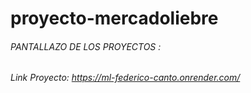 # proyecto-mercadoliebre

###### PANTALLAZO DE LOS PROYECTOS :


###### Link Proyecto: https://ml-federico-canto.onrender.com/
![]()
